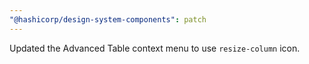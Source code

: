 ```yaml
---
"@hashicorp/design-system-components": patch
---
```


Updated the Advanced Table context menu to use `resize-column` icon.
